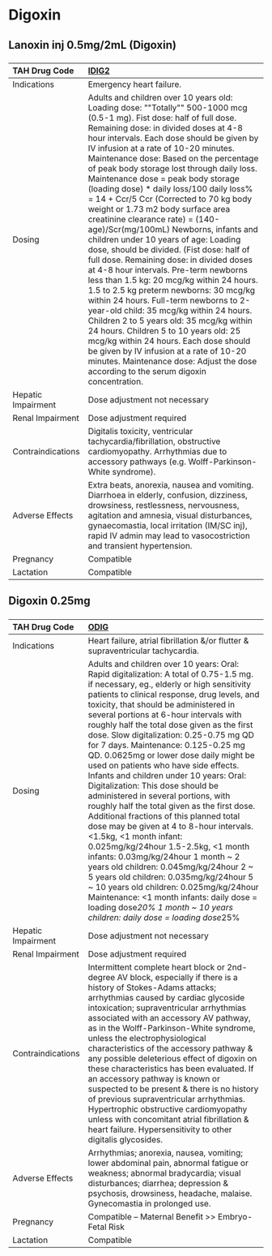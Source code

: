 # Digoxin

## Lanoxin inj 0.5mg/2mL (Digoxin)

##### 

| TAH Drug Code      | [IDIG2](https://www.tahsda.org.tw/drugs/hissearch.php?drug_code=IDIG2)                                                                                                                                                                                                                                                                                                                                                                                                                                                                                                                                                                                                                                                                                                                                                                                                                                                                                                                                                                                                                                                                                                                                        |
|:-------------------|:--------------------------------------------------------------------------------------------------------------------------------------------------------------------------------------------------------------------------------------------------------------------------------------------------------------------------------------------------------------------------------------------------------------------------------------------------------------------------------------------------------------------------------------------------------------------------------------------------------------------------------------------------------------------------------------------------------------------------------------------------------------------------------------------------------------------------------------------------------------------------------------------------------------------------------------------------------------------------------------------------------------------------------------------------------------------------------------------------------------------------------------------------------------------------------------------------------------|
| Indications        | Emergency heart failure.                                                                                                                                                                                                                                                                                                                                                                                                                                                                                                                                                                                                                                                                                                                                                                                                                                                                                                                                                                                                                                                                                                                                                                                      |
| Dosing             | Adults and children over 10 years old: Loading dose: ""Totally"" 500-1000 mcg (0.5-1 mg). Fist dose: half of full dose. Remaining dose: in divided doses at 4-8 hour intervals. Each dose should be given by IV infusion at a rate of 10-20 minutes. Maintenance dose: Based on the percentage of peak body storage lost through daily loss. Maintenance dose = peak body storage (loading dose) * daily loss/100 daily loss% = 14 + Ccr/5 Ccr (Corrected to 70 kg body weight or 1.73 m2 body surface area creatinine clearance rate) = (140-age)/Scr(mg/100mL) Newborns, infants and children under 10 years of age: Loading dose, should be divided. (Fist dose: half of full dose. Remaining dose: in divided doses at 4-8 hour intervals. Pre-term newborns less than 1.5 kg: 20 mcg/kg within 24 hours. 1.5 to 2.5 kg preterm newborns: 30 mcg/kg within 24 hours. Full-term newborns to 2-year-old child: 35 mcg/kg within 24 hours. Children 2 to 5 years old: 35 mcg/kg within 24 hours. Children 5 to 10 years old: 25 mcg/kg within 24 hours. Each dose should be given by IV infusion at a rate of 10-20 minutes. Maintenance dose: Adjust the dose according to the serum digoxin concentration. |
| Hepatic Impairment | Dose adjustment not necessary                                                                                                                                                                                                                                                                                                                                                                                                                                                                                                                                                                                                                                                                                                                                                                                                                                                                                                                                                                                                                                                                                                                                                                                 |
| Renal Impairment   | Dose adjustment required                                                                                                                                                                                                                                                                                                                                                                                                                                                                                                                                                                                                                                                                                                                                                                                                                                                                                                                                                                                                                                                                                                                                                                                      |
| Contraindications  | Digitalis toxicity, ventricular tachycardia/fibrillation, obstructive cardiomyopathy. Arrhythmias due to accessory pathways (e.g. Wolff-Parkinson-White syndrome).                                                                                                                                                                                                                                                                                                                                                                                                                                                                                                                                                                                                                                                                                                                                                                                                                                                                                                                                                                                                                                            |
| Adverse Effects    | Extra beats, anorexia, nausea and vomiting. Diarrhoea in elderly, confusion, dizziness, drowsiness, restlessness, nervousness, agitation and amnesia, visual disturbances, gynaecomastia, local irritation (IM/SC inj), rapid IV admin may lead to vasocostriction and transient hypertension.                                                                                                                                                                                                                                                                                                                                                                                                                                                                                                                                                                                                                                                                                                                                                                                                                                                                                                                |
| Pregnancy          | Compatible                                                                                                                                                                                                                                                                                                                                                                                                                                                                                                                                                                                                                                                                                                                                                                                                                                                                                                                                                                                                                                                                                                                                                                                                    |
| Lactation          | Compatible                                                                                                                                                                                                                                                                                                                                                                                                                                                                                                                                                                                                                                                                                                                                                                                                                                                                                                                                                                                                                                                                                                                                                                                                    |

## Digoxin 0.25mg

##### 

| TAH Drug Code      | [ODIG](https://www.tahsda.org.tw/drugs/hissearch.php?drug_code=ODIG)                                                                                                                                                                                                                                                                                                                                                                                                                                                                                                                                                                                                                                                                                                                                                                                                                                                                                                                                                                                                                                                 |
|:-------------------|:---------------------------------------------------------------------------------------------------------------------------------------------------------------------------------------------------------------------------------------------------------------------------------------------------------------------------------------------------------------------------------------------------------------------------------------------------------------------------------------------------------------------------------------------------------------------------------------------------------------------------------------------------------------------------------------------------------------------------------------------------------------------------------------------------------------------------------------------------------------------------------------------------------------------------------------------------------------------------------------------------------------------------------------------------------------------------------------------------------------------|
| Indications        | Heart failure, atrial fibrillation &/or flutter & supraventricular tachycardia.                                                                                                                                                                                                                                                                                                                                                                                                                                                                                                                                                                                                                                                                                                                                                                                                                                                                                                                                                                                                                                      |
| Dosing             | Adults and children over 10 years: Oral: Rapid digitalization: A total of 0.75-1.5 mg. if necessary, eg., elderly or high sensitivity patients to clinical response, drug levels, and toxicity, that should be administered in several portions at 6-hour intervals with roughly half the total dose given as the first dose. Slow digitalization: 0.25-0.75 mg QD for 7 days. Maintenance: 0.125-0.25 mg QD. 0.0625mg or lower dose daily might be used on patients who have side effects. Infants and children under 10 years: Oral: Digitalization: This dose should be administered in several portions, with roughly half the total given as the first dose. Additional fractions of this planned total dose may be given at 4 to 8-hour intervals. <1.5kg, <1 month infant: 0.025mg/kg/24hour 1.5-2.5kg, <1 month infants: 0.03mg/kg/24hour 1 month ~ 2 years old children: 0.045mg/kg/24hour 2 ~ 5 years old children: 0.035mg/kg/24hour 5 ~ 10 years old children: 0.025mg/kg/24hour Maintenance: <1 month infants: daily dose = loading dose*20% 1 month ~ 10 years children: daily dose = loading dose*25% |
| Hepatic Impairment | Dose adjustment not necessary                                                                                                                                                                                                                                                                                                                                                                                                                                                                                                                                                                                                                                                                                                                                                                                                                                                                                                                                                                                                                                                                                        |
| Renal Impairment   | Dose adjustment required                                                                                                                                                                                                                                                                                                                                                                                                                                                                                                                                                                                                                                                                                                                                                                                                                                                                                                                                                                                                                                                                                             |
| Contraindications  | Intermittent complete heart block or 2nd-degree AV block, especially if there is a history of Stokes-Adams attacks; arrhythmias caused by cardiac glycoside intoxication; supraventricular arrhythmias associated with an accessory AV pathway, as in the Wolff-Parkinson-White syndrome, unless the electrophysiological characteristics of the accessory pathway & any possible deleterious effect of digoxin on these characteristics has been evaluated. If an accessory pathway is known or suspected to be present & there is no history of previous supraventricular arrhythmias. Hypertrophic obstructive cardiomyopathy unless with concomitant atrial fibrillation & heart failure. Hypersensitivity to other digitalis glycosides.                                                                                                                                                                                                                                                                                                                                                                        |
| Adverse Effects    | Arrhythmias; anorexia, nausea, vomiting; lower abdominal pain, abnormal fatigue or weakness; abnormal bradycardia; visual disturbances; diarrhea; depression & psychosis, drowsiness, headache, malaise. Gynecomastia in prolonged use.                                                                                                                                                                                                                                                                                                                                                                                                                                                                                                                                                                                                                                                                                                                                                                                                                                                                              |
| Pregnancy          | Compatible – Maternal Benefit >> Embryo-Fetal Risk                                                                                                                                                                                                                                                                                                                                                                                                                                                                                                                                                                                                                                                                                                                                                                                                                                                                                                                                                                                                                                                                   |
| Lactation          | Compatible                                                                                                                                                                                                                                                                                                                                                                                                                                                                                                                                                                                                                                                                                                                                                                                                                                                                                                                                                                                                                                                                                                           |

